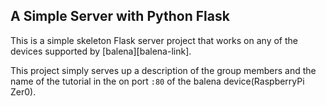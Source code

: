 ## A Simple Server with Python Flask

This is a simple skeleton Flask server project that works on any of the devices supported by [balena][balena-link].

This project simply serves up a description of the group members and the name of the tutorial in the on port `:80` of the balena device(RaspberryPi Zer0).

